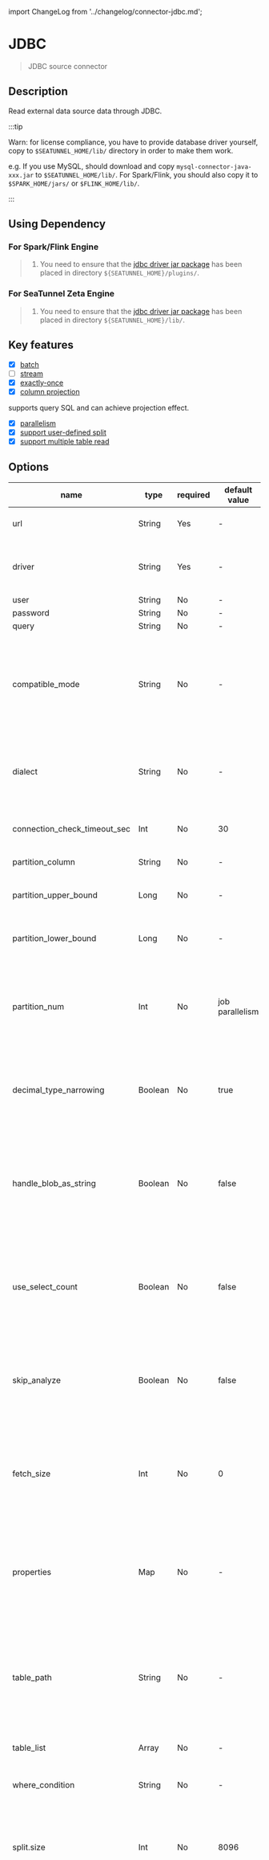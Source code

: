 import ChangeLog from '../changelog/connector-jdbc.md';

# JDBC

> JDBC source connector

## Description

Read external data source data through JDBC.

:::tip

Warn: for license compliance, you have to provide database driver yourself, copy to `$SEATUNNEL_HOME/lib/` directory in order to make them work.

e.g. If you use MySQL, should download and copy `mysql-connector-java-xxx.jar` to `$SEATUNNEL_HOME/lib/`. For Spark/Flink, you should also copy it to `$SPARK_HOME/jars/` or `$FLINK_HOME/lib/`.

:::

## Using Dependency

### For Spark/Flink Engine

> 1. You need to ensure that the [jdbc driver jar package](https://mvnrepository.com/artifact/mysql/mysql-connector-java) has been placed in directory `${SEATUNNEL_HOME}/plugins/`.

### For SeaTunnel Zeta Engine

> 1. You need to ensure that the [jdbc driver jar package](https://mvnrepository.com/artifact/mysql/mysql-connector-java) has been placed in directory `${SEATUNNEL_HOME}/lib/`.

## Key features

- [x] [batch](../../concept/connector-v2-features.md)
- [ ] [stream](../../concept/connector-v2-features.md)
- [x] [exactly-once](../../concept/connector-v2-features.md)
- [x] [column projection](../../concept/connector-v2-features.md)

supports query SQL and can achieve projection effect.

- [x] [parallelism](../../concept/connector-v2-features.md)
- [x] [support user-defined split](../../concept/connector-v2-features.md)
- [x] [support multiple table read](../../concept/connector-v2-features.md)

## Options

| name                                       | type    | required | default value   | description                                                                                                                                                                                                                                                                                                                                                                                                                                                                                                                                                                                                                                        |
|--------------------------------------------|---------|----------|-----------------|----------------------------------------------------------------------------------------------------------------------------------------------------------------------------------------------------------------------------------------------------------------------------------------------------------------------------------------------------------------------------------------------------------------------------------------------------------------------------------------------------------------------------------------------------------------------------------------------------------------------------------------------------|
| url                                        | String  | Yes      | -               | The URL of the JDBC connection. Refer to a case: jdbc:postgresql://localhost/test                                                                                                                                                                                                                                                                                                                                                                                                                                                                                                                                                                  |
| driver                                     | String  | Yes      | -               | The jdbc class name used to connect to the remote data source, if you use MySQL the value is `com.mysql.cj.jdbc.Driver`.                                                                                                                                                                                                                                                                                                                                                                                                                                                                                                                           |
| user                                       | String  | No       | -               | userName                                                                                                                                                                                                                                                                                                                                                                                                                                                                                                                                                                                                                                           |
| password                                   | String  | No       | -               | password                                                                                                                                                                                                                                                                                                                                                                                                                                                                                                                                                                                                                                           |
| query                                      | String  | No       | -               | Query statement                                                                                                                                                                                                                                                                                                                                                                                                                                                                                                                                                                                                                                    |
| compatible_mode                            | String  | No       | -               | The compatible mode of database, required when the database supports multiple compatible modes.<br/> For example, when using OceanBase database, you need to set it to 'mysql' or 'oracle'. <br/> when using starrocks, you need set it to `starrocks`                                                                                                                                                                                                                                                                                                                                                                                             |
| dialect                                    | String  | No       | -               | The appointed dialect, if it does not exist, is still obtained according to the url, and the priority is higher than the url. <br/> For example,when using starrocks, you need set it to `starrocks`                                                                                                                                                                                                                                                                                                                                                                                                                                               |
| connection_check_timeout_sec               | Int     | No       | 30              | The time in seconds to wait for the database operation used to validate the connection to complete.                                                                                                                                                                                                                                                                                                                                                                                                                                                                                                                                                |
| partition_column                           | String  | No       | -               | The column name for split data.                                                                                                                                                                                                                                                                                                                                                                                                                                                                                                                                                                                                                    |
| partition_upper_bound                      | Long    | No       | -               | The partition_column max value for scan, if not set SeaTunnel will query database get max value.                                                                                                                                                                                                                                                                                                                                                                                                                                                                                                                                                   |
| partition_lower_bound                      | Long    | No       | -               | The partition_column min value for scan, if not set SeaTunnel will query database get min value.                                                                                                                                                                                                                                                                                                                                                                                                                                                                                                                                                   |
| partition_num                              | Int     | No       | job parallelism | Not recommended for use, The correct approach is to control the number of split through `split.size`<br/> **Note:** This parameter takes effect only when using the `query` parameter. It does not take effect when using the `table_path` parameter.                                                                                                                                                                                                                                                                                                                                                                                              |
| decimal_type_narrowing                     | Boolean | No       | true            | Decimal type narrowing, if true, the decimal type will be narrowed to the int or long type if without loss of precision. Only support for Oracle at now. Please refer to `decimal_type_narrowing` below                                                                                                                                                                                                                                                                                                                                                                                                                                            |
| handle_blob_as_string                      | Boolean | No       | false           | If true, BLOB type will be converted to STRING type. **Only supported for Oracle database**. This is useful for handling large BLOB fields in Oracle that exceed the default size limit. When transmitting Oracle's BLOB fields to systems like Doris, setting this to true can make the data transfer more efficient.                                                                                                                                                                                                                                                                                                                             |
| use_select_count                           | Boolean | No       | false           | Use select count for table count rather then other methods in dynamic chunk split stage. This is currently only available for jdbc-oracle.In this scenario, select count directly is used when it is faster to update statistics using sql from analysis table                                                                                                                                                                                                                                                                                                                                                                                     |
| skip_analyze                               | Boolean | No       | false           | Skip the analysis of table count in dynamic chunk split stage. This is currently only available for jdbc-oracle.In this scenario, you schedule analysis table sql to update related table statistics periodically or your table data does not change frequently                                                                                                                                                                                                                                                                                                                                                                                    |
| fetch_size                                 | Int     | No       | 0               | For queries that return a large number of objects, you can configure the row fetch size used in the query to improve performance by reducing the number database hits required to satisfy the selection criteria. Zero means use jdbc default value.                                                                                                                                                                                                                                                                                                                                                                                               |
| properties                                 | Map     | No       | -               | Additional connection configuration parameters,when properties and URL have the same parameters, the priority is determined by the <br/>specific implementation of the driver. For example, in MySQL, properties take precedence over the URL.                                                                                                                                                                                                                                                                                                                                                                                                     |
| table_path                                 | String  | No       | -               | The path to the full path of table, you can use this configuration instead of `query`. <br/>examples: <br/>`- mysql: "testdb.table1" `<br/>`- oracle: "test_schema.table1" `<br/>`- sqlserver: "testdb.test_schema.table1"` <br/>`- postgresql: "testdb.test_schema.table1"`  <br/>`- iris: "test_schema.table1"`                                                                                                                                                                                                                                                                                                                                  |
| table_list                                 | Array   | No       | -               | The list of tables to be read, you can use this configuration instead of `table_path`                                                                                                                                                                                                                                                                                                                                                                                                                                                                                                                                                              |
| where_condition                            | String  | No       | -               | Common row filter conditions for all tables/queries, must start with `where`. for example `where id > 100`                                                                                                                                                                                                                                                                                                                                                                                                                                                                                                                                         |
| split.size                                 | Int     | No       | 8096            | How many rows in one split, captured tables are split into multiple splits when read of table. **Note**: This parameter takes effect only when using the `table_path` parameter. It does not take effect when using the `query` parameter.                                                                                                                                                                                                                                                                                                                                                                                                         |
| split.even-distribution.factor.lower-bound | Double  | No       | 0.05            | Not recommended for use.<br/> The lower bound of the chunk key distribution factor. This factor is used to determine whether the table data is evenly distributed. If the distribution factor is calculated to be greater than or equal to this lower bound (i.e., (MAX(id) - MIN(id) + 1) / row count), the table chunks would be optimized for even distribution. Otherwise, if the distribution factor is less, the table will be considered as unevenly distributed and the sampling-based sharding strategy will be used if the estimated shard count exceeds the value specified by `sample-sharding.threshold`. The default value is 0.05.  |
| split.even-distribution.factor.upper-bound | Double  | No       | 100             | Not recommended for use.<br/> The upper bound of the chunk key distribution factor. This factor is used to determine whether the table data is evenly distributed. If the distribution factor is calculated to be less than or equal to this upper bound (i.e., (MAX(id) - MIN(id) + 1) / row count), the table chunks would be optimized for even distribution. Otherwise, if the distribution factor is greater, the table will be considered as unevenly distributed and the sampling-based sharding strategy will be used if the estimated shard count exceeds the value specified by `sample-sharding.threshold`. The default value is 100.0. |
| split.sample-sharding.threshold            | Int     | No       | 1000            | This configuration specifies the threshold of estimated shard count to trigger the sample sharding strategy. When the distribution factor is outside the bounds specified by `chunk-key.even-distribution.factor.upper-bound` and `chunk-key.even-distribution.factor.lower-bound`, and the estimated shard count (calculated as approximate row count / chunk size) exceeds this threshold, the sample sharding strategy will be used. This can help to handle large datasets more efficiently. The default value is 1000 shards.                                                                                                                 |
| split.inverse-sampling.rate                | Int     | No       | 1000            | The inverse of the sampling rate used in the sample sharding strategy. For example, if this value is set to 1000, it means a 1/1000 sampling rate is applied during the sampling process. This option provides flexibility in controlling the granularity of the sampling, thus affecting the final number of shards. It's especially useful when dealing with very large datasets where a lower sampling rate is preferred. The default value is 1000.                                                                                                                                                                                            |
| common-options                             |         | No       | -               | Source plugin common parameters, please refer to [Source Common Options](../source-common-options.md) for details.                                                                                                                                                                                                                                                                                                                                                                                                                                                                                                                                 |
| split.string_split_mode                    | String  | No       | sample          | Supports different string splitting algorithms. By default, `sample` is used to determine the split by sampling the string value. You can switch to `charset_based` to enable charset-based string splitting algorithm. When set to `charset_based`, the algorithm assumes characters of partition_column are within ASCII range 32-126, which covers most character-based splitting scenarios.                                                                                                                                                                                                                                                    |
| split.string_split_mode_collate            | String  | No       | -               | Specifies the collation to use when string_split_mode is set to `charset_based` and the table has a special collation. If not specified, the database's default collation will be used.                                                                                                                                                                                                                                                                                                                                                                                                                                                            |

### decimal_type_narrowing

Decimal type narrowing, if true, the decimal type will be narrowed to the int or long type if without loss of precision. Only support for Oracle at now.

eg:

decimal_type_narrowing = true

| Oracle        | SeaTunnel |
|---------------|-----------|
| NUMBER(1, 0)  | Boolean   |
| NUMBER(6, 0)  | INT       |
| NUMBER(10, 0) | BIGINT    |

decimal_type_narrowing = false

| Oracle        | SeaTunnel      |
|---------------|----------------|
| NUMBER(1, 0)  | Decimal(1, 0)  |
| NUMBER(6, 0)  | Decimal(6, 0)  |
| NUMBER(10, 0) | Decimal(10, 0) |

### dialect [string]

The appointed dialect, if it does not exist, is still obtained according to the url, and the priority is higher than the url. For example,when using starrocks, you need set it to `starrocks`. Similarly, when using mysql, you need to set its value to `mysql`.

#### dialect list

|           | Dialect Name |          |
|-----------|--------------|----------|
| Greenplum | DB2          | Dameng   |
| Gbase8a   | HIVE         | KingBase |
| MySQL     | StarRocks    | Oracle   |
| Phoenix   | Postgres     | Redshift |
| SapHana   | Snowflake    | Sqlite   |
| SqlServer | Tablestore   | Teradata |
| Vertica   | OceanBase    | XUGU     |
| IRIS      | Inceptor     | Highgo   |


## Parallel Reader

The JDBC Source connector supports parallel reading of data from tables. SeaTunnel will use certain rules to split the data in the table, which will be handed over to readers for reading. The number of readers is determined by the `parallelism` option.

**Split Key Rules:**

1. If `partition_column` is not null, It will be used to calculate split. The column must in **Supported split data type**.
2. If `partition_column` is null, seatunnel will read the schema from table and get the Primary Key and Unique Index. If there are more than one column in Primary Key and Unique Index, The first column which in the **supported split data type** will be used to split data. For example, the table have Primary Key(nn guid, name varchar), because `guid` id not in **supported split data type**, so the column `name` will be used to split data.

**Supported split data type:**
* String
* Number(int, bigint, decimal, ...)
* Date

## tips

> If the table can not be split(for example, table have no Primary Key or Unique Index, and `partition_column` is not set), it will run in single concurrency.
>
> Use `table_path` to replace `query` for single table reading. If you need to read multiple tables, use `table_list`.

## appendix

there are some reference value for params above.

| datasource        | driver                                              | url                                                                    | maven                                                                                                                         |
|-------------------|-----------------------------------------------------|------------------------------------------------------------------------|-------------------------------------------------------------------------------------------------------------------------------|
| mysql             | com.mysql.cj.jdbc.Driver                            | jdbc:mysql://localhost:3306/test                                       | https://mvnrepository.com/artifact/mysql/mysql-connector-java                                                                 |
| postgresql        | org.postgresql.Driver                               | jdbc:postgresql://localhost:5432/postgres                              | https://mvnrepository.com/artifact/org.postgresql/postgresql                                                                  |
| dm                | dm.jdbc.driver.DmDriver                             | jdbc:dm://localhost:5236                                               | https://mvnrepository.com/artifact/com.dameng/DmJdbcDriver18                                                                  |
| phoenix           | org.apache.phoenix.queryserver.client.Driver        | jdbc:phoenix:thin:url=http://localhost:8765;serialization=PROTOBUF     | https://mvnrepository.com/artifact/com.aliyun.phoenix/ali-phoenix-shaded-thin-client                                          |
| sqlserver         | com.microsoft.sqlserver.jdbc.SQLServerDriver        | jdbc:sqlserver://localhost:1433                                        | https://mvnrepository.com/artifact/com.microsoft.sqlserver/mssql-jdbc                                                         |
| oracle            | oracle.jdbc.OracleDriver                            | jdbc:oracle:thin:@localhost:1521/xepdb1                                | https://mvnrepository.com/artifact/com.oracle.database.jdbc/ojdbc8                                                            |
| sqlite            | org.sqlite.JDBC                                     | jdbc:sqlite:test.db                                                    | https://mvnrepository.com/artifact/org.xerial/sqlite-jdbc                                                                     |
| gbase8a           | com.gbase.jdbc.Driver                               | jdbc:gbase://e2e_gbase8aDb:5258/test                                   | https://cdn.gbase.cn/products/30/p5CiVwXBKQYIUGN8ecHvk/gbase-connector-java-9.5.0.7-build1-bin.jar                            |
| starrocks         | com.mysql.cj.jdbc.Driver                            | jdbc:mysql://localhost:3306/test                                       | https://mvnrepository.com/artifact/mysql/mysql-connector-java                                                                 |
| db2               | com.ibm.db2.jcc.DB2Driver                           | jdbc:db2://localhost:50000/testdb                                      | https://mvnrepository.com/artifact/com.ibm.db2.jcc/db2jcc/db2jcc4                                                             |
| tablestore        | com.alicloud.openservices.tablestore.jdbc.OTSDriver | "jdbc:ots:http s://myinstance.cn-hangzhou.ots.aliyuncs.com/myinstance" | https://mvnrepository.com/artifact/com.aliyun.openservices/tablestore-jdbc                                                    |
| saphana           | com.sap.db.jdbc.Driver                              | jdbc:sap://localhost:39015                                             | https://mvnrepository.com/artifact/com.sap.cloud.db.jdbc/ngdbc                                                                |
| doris             | com.mysql.cj.jdbc.Driver                            | jdbc:mysql://localhost:3306/test                                       | https://mvnrepository.com/artifact/mysql/mysql-connector-java                                                                 |
| teradata          | com.teradata.jdbc.TeraDriver                        | jdbc:teradata://localhost/DBS_PORT=1025,DATABASE=test                  | https://mvnrepository.com/artifact/com.teradata.jdbc/terajdbc                                                                 |
| Snowflake         | net.snowflake.client.jdbc.SnowflakeDriver           | jdbc&#58;snowflake://<account_name>.snowflakecomputing.com             | https://mvnrepository.com/artifact/net.snowflake/snowflake-jdbc                                                               |
| Redshift          | com.amazon.redshift.jdbc42.Driver                   | jdbc:redshift://localhost:5439/testdb?defaultRowFetchSize=1000         | https://mvnrepository.com/artifact/com.amazon.redshift/redshift-jdbc42                                                        |
| Vertica           | com.vertica.jdbc.Driver                             | jdbc:vertica://localhost:5433                                          | https://repo1.maven.org/maven2/com/vertica/jdbc/vertica-jdbc/12.0.3-0/vertica-jdbc-12.0.3-0.jar                               |
| Kingbase          | com.kingbase8.Driver                                | jdbc:kingbase8://localhost:54321/db_test                               | https://repo1.maven.org/maven2/cn/com/kingbase/kingbase8/8.6.0/kingbase8-8.6.0.jar                                            |
| OceanBase         | com.oceanbase.jdbc.Driver                           | jdbc:oceanbase://localhost:2881                                        | https://repo1.maven.org/maven2/com/oceanbase/oceanbase-client/2.4.12/oceanbase-client-2.4.12.jar                              |
| Hive              | org.apache.hive.jdbc.HiveDriver                     | jdbc:hive2://localhost:10000                                           | https://repo1.maven.org/maven2/org/apache/hive/hive-jdbc/3.1.3/hive-jdbc-3.1.3-standalone.jar                                 |
| xugu              | com.xugu.cloudjdbc.Driver                           | jdbc:xugu://localhost:5138                                             | https://repo1.maven.org/maven2/com/xugudb/xugu-jdbc/12.2.0/xugu-jdbc-12.2.0.jar                                               |
| InterSystems IRIS | com.intersystems.jdbc.IRISDriver                    | jdbc:IRIS://localhost:1972/%SYS                                        | https://raw.githubusercontent.com/intersystems-community/iris-driver-distribution/main/JDBC/JDK18/intersystems-jdbc-3.8.4.jar |
| opengauss         | org.opengauss.Driver                                | jdbc:opengauss://localhost:5432/postgres                               | https://repo1.maven.org/maven2/org/opengauss/opengauss-jdbc/5.1.0-og/opengauss-jdbc-5.1.0-og.jar                              |
| Highgo            | com.highgo.jdbc.Driver                              | jdbc:highgo://localhost:5866/highgo                                    | https://repo1.maven.org/maven2/com/highgo/HgdbJdbc/6.2.3/HgdbJdbc-6.2.3.jar                                                   |
| Presto            | com.facebook.presto.jdbc.PrestoDriver               | jdbc:presto://localhost:8080/presto                                    | https://repo1.maven.org/maven2/com/facebook/presto/presto-jdbc/0.279/presto-jdbc-0.279.jar                                    |
| Trino             | io.trino.jdbc.TrinoDriver                           | jdbc:trino://localhost:8080/trino                                      | https://repo1.maven.org/maven2/io/trino/trino-jdbc/460/trino-jdbc-460.jar                                                     |

## Example

### simple

#### Case 1

```
Jdbc {
    url = "jdbc:mysql://localhost/test?serverTimezone=GMT%2b8"
    driver = "com.mysql.cj.jdbc.Driver"
    connection_check_timeout_sec = 100
    user = "root"
    password = "123456"
    query = "select * from type_bin"
}
```

#### Case 2 Use the select count(*) instead of analysis table for count table rows in dynamic chunk split stage

```
Jdbc {
    url = "jdbc:mysql://localhost/test?serverTimezone=GMT%2b8"
    driver = "com.mysql.cj.jdbc.Driver"
    connection_check_timeout_sec = 100
    user = "root"
    password = "123456"
    use_select_count = true 
    query = "select * from type_bin"
}
```

#### Case 3 Use the select NUM_ROWS from all_tables for the table rows but skip the analyze table.

```
Jdbc {
    url = "jdbc:mysql://localhost/test?serverTimezone=GMT%2b8"
    driver = "com.mysql.cj.jdbc.Driver"
    connection_check_timeout_sec = 100
    user = "root"
    password = "123456"
    skip_analyze = true 
    query = "select * from type_bin"
}
```

#### Case 4 Oracle Source with BLOB as string to Doris Sink

This example demonstrates how to handle Oracle's BLOB data as strings when transferring to Doris. This is useful for large BLOB fields.

```
env {
  parallelism = 1
  job.mode = "BATCH"
}

source {
  Jdbc {
    driver = oracle.jdbc.driver.OracleDriver
    url = "jdbc:oracle:thin:@oracle_host:1521/SERVICE_NAME"
    user = "username"
    password = "password"
    query = "SELECT ID, NAME, CONTENT_BLOB FROM MY_TABLE"
    handle_blob_as_string = true  # Enable BLOB to String conversion for Oracle
  }
}
```

### parallel by partition_column

```
env {
  parallelism = 10
  job.mode = "BATCH"
}
source {
    Jdbc {
        url = "jdbc:mysql://localhost/test?serverTimezone=GMT%2b8"
        driver = "com.mysql.cj.jdbc.Driver"
        connection_check_timeout_sec = 100
        user = "root"
        password = "123456"
        query = "select * from type_bin"
        partition_column = "id"
        partition_num = 10 # Replace split.size with partition_num
        # Read start boundary
        #partition_lower_bound = ...
        # Read end boundary
        #partition_upper_bound = ...
    }
}

sink {
  Console {}
}
```

### Parallel Boundary

> It is more efficient to specify the data within the upper and lower bounds of the query. It is more efficient to read your data source according to the upper and lower boundaries you configured.

```
source {
    Jdbc {
        url = "jdbc:mysql://localhost:3306/test?serverTimezone=GMT%2b8&useUnicode=true&characterEncoding=UTF-8&rewriteBatchedStatements=true"
        driver = "com.mysql.cj.jdbc.Driver"
        connection_check_timeout_sec = 100
        user = "root"
        password = "123456"
        # Define query logic as required
        query = "select * from type_bin"
        partition_column = "id"
        # Read start boundary
        partition_lower_bound = 1
        # Read end boundary
        partition_upper_bound = 500
        partition_num = 10
        properties {
         useSSL=false
        }
    }
}
```

### parallel by Primary Key or Unique Index

> Configuring `table_path` will turn on auto split, you can configure `split.*` to adjust the split strategy

```
env {
  parallelism = 10
  job.mode = "BATCH"
}
source {
    Jdbc {
        url = "jdbc:mysql://localhost/test?serverTimezone=GMT%2b8"
        driver = "com.mysql.cj.jdbc.Driver"
        connection_check_timeout_sec = 100
        user = "root"
        password = "123456"
        table_path = "testdb.table1"
        query = "select * from testdb.table1"
        split.size = 10000
    }
}

sink {
  Console {}
}
```

### multiple table read

***Configuring `table_list` will turn on auto split, you can configure `split.*` to adjust the split strategy***

```hocon
Jdbc {
    url = "jdbc:mysql://localhost/test?serverTimezone=GMT%2b8"
    driver = "com.mysql.cj.jdbc.Driver"
    connection_check_timeout_sec = 100
    user = "root"
    password = "123456"

    table_list = [
        {
          # e.g. table_path = "testdb.table1"、table_path = "test_schema.table1"、table_path = "testdb.test_schema.table1"
          table_path = "testdb.table1"
        },
        {
          table_path = "testdb.table2"
          # Use query filetr rows & columns
          query = "select id, name from testdb.table2 where id > 100"
        }
    ]
    #where_condition= "where id > 100"
    #split.size = 10000
    #split.even-distribution.factor.upper-bound = 100
    #split.even-distribution.factor.lower-bound = 0.05
    #split.sample-sharding.threshold = 1000
    #split.inverse-sampling.rate = 1000
}
```

## Changelog

<ChangeLog />